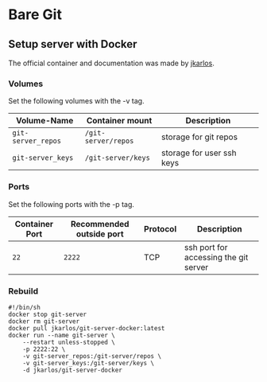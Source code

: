 # Bare Git

## Setup server with Docker

The official container and documentation was made by [jkarlos](https://hub.docker.com/r/jkarlos/git-server-docker).

### Volumes

Set the following volumes with the -v tag.

| Volume-Name        | Container mount     | Description               |
| ------------------ | ------------------- | ------------------------- |
| `git-server_repos` | `/git-server/repos` | storage for git repos     |
| `git-server_keys`  | `/git-server/keys`  | storage for user ssh keys |

### Ports

Set the following ports with the -p tag.

| Container Port | Recommended outside port | Protocol | Description                           |
| -------------- | ------------------------ | -------- | ------------------------------------- |
| `22`           | `2222`                   | TCP      | ssh port for accessing the git server |

### Rebuild

```shell
#!/bin/sh
docker stop git-server
docker rm git-server
docker pull jkarlos/git-server-docker:latest
docker run --name git-server \
    --restart unless-stopped \
    -p 2222:22 \
    -v git-server_repos:/git-server/repos \
    -v git-server_keys:/git-server/keys \
    -d jkarlos/git-server-docker
```
